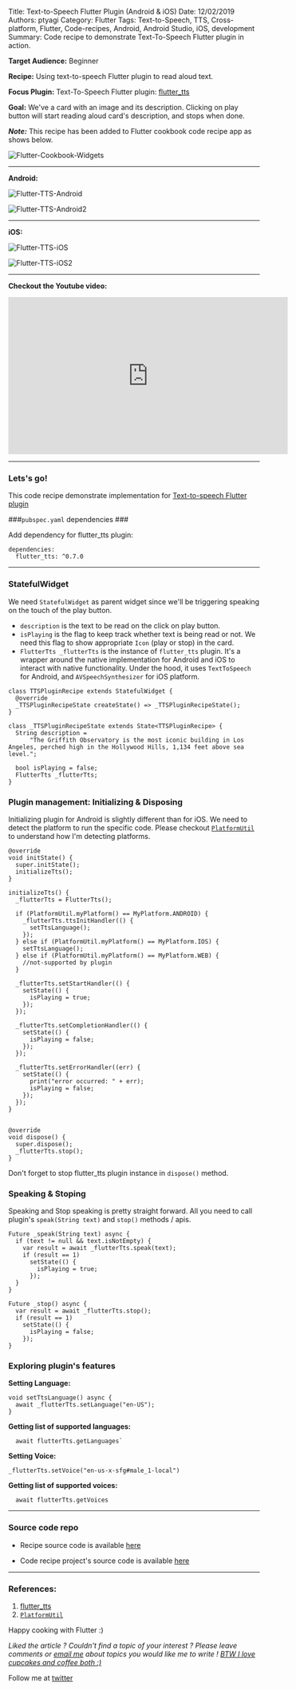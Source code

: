 Title: Text-to-Speech Flutter Plugin (Android & iOS)
Date: 12/02/2019
Authors: ptyagi
Category: Flutter
Tags: Text-to-Speech, TTS, Cross-platform, Flutter, Code-recipes, Android, Android Studio, iOS, development
Summary: Code recipe to demonstrate Text-To-Speech Flutter plugin in action.

**Target Audience:** Beginner

**Recipe:** Using text-to-speech Flutter plugin to read aloud text.

**Focus Plugin:** Text-To-Speech Flutter plugin: [flutter_tts](https://pub.dev/packages/flutter_tts)

**Goal:** We've a card with an image and its description. Clicking on play button will start reading aloud card's description, and stops when done.

***Note:*** This recipe has been added to Flutter cookbook code recipe app as shows below.

![Flutter-Cookbook-Widgets]({attach}../../images/flutter/tts_menu.png)

---
**Android:**

![Flutter-TTS-Android]({attach}../../images/flutter/tts_android.png)

![Flutter-TTS-Android2]({attach}../../images/flutter/tts_android2.png)

---
**iOS:**

![Flutter-TTS-iOS]({attach}../../images/flutter/tts_ios.png)


![Flutter-TTS-iOS2]({attach}../../images/flutter/tts_ios2.png)

---
**Checkout the Youtube video:**

<iframe width="560" height="315" src="https://www.youtube.com/embed/TODO" frameborder="0" allow="accelerometer; autoplay; encrypted-media; gyroscope; picture-in-picture" allowfullscreen></iframe>

---
### Lets's go! ###

This code recipe demonstrate implementation for [Text-to-speech Flutter plugin](https://pub.dev/packages/flutter_tts)

###`pubspec.yaml` dependencies ###

Add dependency for flutter_tts plugin:

```
dependencies:
  flutter_tts: ^0.7.0
```

---

### StatefulWidget ###

We need `StatefulWidget` as parent widget since we'll be triggering speaking on the touch of the play button.

* ``description`` is the text to be read on the click on play button.
* `isPlaying` is the flag to keep track whether text is being read or not. We need this flag to show appropriate `Icon` (play or stop) in the card.
* `FlutterTts _flutterTts` is the instance of `flutter_tts` plugin. It's a wrapper around the native implementation for Android and iOS to interact with native functionality. Under the hood, it uses `TextToSpeech` for Android, and `AVSpeechSynthesizer` for iOS platform.

```
class TTSPluginRecipe extends StatefulWidget {
  @override
  _TTSPluginRecipeState createState() => _TTSPluginRecipeState();
}

class _TTSPluginRecipeState extends State<TTSPluginRecipe> {
  String description =
      "The Griffith Observatory is the most iconic building in Los Angeles, perched high in the Hollywood Hills, 1,134 feet above sea level.";

  bool isPlaying = false;
  FlutterTts _flutterTts;    
}      
```

### Plugin management: Initializing & Disposing ###

Initializing plugin for Android is slightly different than for iOS. We need to detect the platform to run the specific code. Please checkout [`PlatformUtil`](https://github.com/ptyagicodecamp/flutter_cookbook/blob/widgets/flutter_widgets/lib/plugins/platform/platform.dart) to understand how I'm detecting platforms.

```
@override
void initState() {
  super.initState();
  initializeTts();
}

initializeTts() {
  _flutterTts = FlutterTts();

  if (PlatformUtil.myPlatform() == MyPlatform.ANDROID) {
    _flutterTts.ttsInitHandler(() {
      setTtsLanguage();
    });
  } else if (PlatformUtil.myPlatform() == MyPlatform.IOS) {
    setTtsLanguage();
  } else if (PlatformUtil.myPlatform() == MyPlatform.WEB) {
    //not-supported by plugin
  }

  _flutterTts.setStartHandler(() {
    setState(() {
      isPlaying = true;
    });
  });

  _flutterTts.setCompletionHandler(() {
    setState(() {
      isPlaying = false;
    });
  });

  _flutterTts.setErrorHandler((err) {
    setState(() {
      print("error occurred: " + err);
      isPlaying = false;
    });
  });
}


@override
void dispose() {
  super.dispose();
  _flutterTts.stop();
}

```

Don't forget to stop flutter_tts plugin instance in `dispose()` method.

### Speaking & Stoping ###

Speaking and Stop speaking is pretty straight forward. All you need to call plugin's `speak(String text)` and `stop()` methods / apis.

```
Future _speak(String text) async {
  if (text != null && text.isNotEmpty) {
    var result = await _flutterTts.speak(text);
    if (result == 1)
      setState(() {
        isPlaying = true;
      });
  }
}

Future _stop() async {
  var result = await _flutterTts.stop();
  if (result == 1)
    setState(() {
      isPlaying = false;
    });
}
```

### Exploring plugin's features ###

**Setting Language:**

```
void setTtsLanguage() async {
  await _flutterTts.setLanguage("en-US");
}
```

**Getting list of supported languages:**
```
  await flutterTts.getLanguages`
```

**Setting Voice:**
```
_flutterTts.setVoice("en-us-x-sfg#male_1-local")
```

**Getting list of supported voices:**
```
  await flutterTts.getVoices
```

---

### Source code repo ###

* Recipe source code is available [here](https://github.com/ptyagicodecamp/flutter_cookbook/tree/widgets/flutter_widgets/lib/tts)

* Code recipe project's source code is available [here](https://github.com/ptyagicodecamp/flutter_cookbook/tree/widgets/flutter_widgets/)

---

### References: ###

1. [flutter_tts](https://pub.dev/packages/flutter_tts)
2. [`PlatformUtil`](https://github.com/ptyagicodecamp/flutter_cookbook/blob/widgets/flutter_widgets/lib/plugins/platform/platform.dart)


Happy cooking with Flutter :)

_Liked the article ?
Couldn't find a topic of your interest ? Please leave comments or [email me](mailto:ptyagicodecamp@gmail.com) about topics you would like me to write !
[BTW I love cupcakes and coffee both :)](https://www.paypal.me/pritya)_

Follow me at [twitter](https://twitter.com/ptyagi13)
